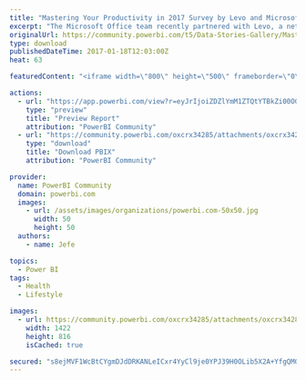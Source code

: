 ```yaml
---
title: "Mastering Your Productivity in 2017 Survey by Levo and Microsoft Office"
excerpt: "The Microsoft Office team recently partnered with Levo, a network for millennials in the workplace to help navigate their career paths, to poll 1,500"
originalUrl: https://community.powerbi.com/t5/Data-Stories-Gallery/Mastering-Your-Productivity-in-2017-Survey-by-Levo-and-Microsoft/m-p/115410
type: download
publishedDateTime: 2017-01-18T12:03:00Z
heat: 63

featuredContent: "<iframe width=\"800\" height=\"500\" frameborder=\"0\" src=\"https://app.powerbi.com/view?r=eyJrIjoiZDZlYmM1ZTQtYTBkZi00OGYzLThiNmUtMDU5Nzc0NDVjNTIyIiwidCI6IjNkODE4OGM4LTc3NTgtNDYzYy1iYjNmLTBlMTYwZGUzMzYwZiIsImMiOjN9\"></iframe>"

actions:
  - url: "https://app.powerbi.com/view?r=eyJrIjoiZDZlYmM1ZTQtYTBkZi00OGYzLThiNmUtMDU5Nzc0NDVjNTIyIiwidCI6IjNkODE4OGM4LTc3NTgtNDYzYy1iYjNmLTBlMTYwZGUzMzYwZiIsImMiOjN9"
    type: "preview"
    title: "Preview Report"
    attribution: "PowerBI Community"
  - url: "https://community.powerbi.com/oxcrx34285/attachments/oxcrx34285/DataStoriesGallery/571/2/Mastering%20Your%20Productivity%20in%202017%20Survey%20by%20Levo%20and%20Microsoft%20Office%20-%20Copy.pbix"
    type: "download"
    title: "Download PBIX"
    attribution: "PowerBI Community"

provider:
  name: PowerBI Community
  domain: powerbi.com
  images:
    - url: /assets/images/organizations/powerbi.com-50x50.jpg
      width: 50
      height: 50
  authors:
    - name: Jefe

topics:
  - Power BI
tags:
  - Health
  - Lifestyle

images:
  - url: https://community.powerbi.com/oxcrx34285/attachments/oxcrx34285/DataStoriesGallery/571/1/Office_Levo%20THUMBNAIL.JPG
    width: 1422
    height: 816
    isCached: true

secured: "s8ejMVF1WcBtCYgmDJdDRKANLeICxr4YyCl9je0YPJ39H0OLib5X2A+YfgQMGFr63iLinlT2FxRjf+Nj+6qRf6zomoxsBDyQC2iX24mFQ6l4vN/xNh+PdDVvkRaEAvLd1G7eCIN9kNBiKGj4hiNQNV80XVZhX5XrIVpDqIxUO0oxz5b6kM/zWrCb7Uu76GO66dzeMF+WLHyTw2BDYeb2ZTL6VIeUW7CzsAQ6IjlPL6djv+Eek4u5zz1BhhXndHjBfGuhsfaX42kvZIuWklw7QNidytvO0Rh4s/RQ7+iNLPKdHLW/ga3m+SpqpLubPHDjVVKhjSoo4Jrjw3wEiVl5bZ3h7G5pL+nLXvkgQBNZbKngoJQ2YuuZ6+/I9jsT8FJIoClqOetaLoqTu5SBE2B3CefSZNTQs0hWv/009pRVVLc=;eA2yRVgsuC/Q6GbkAy8csA=="
---
```


